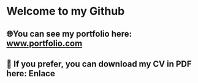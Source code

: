 # Welcome to my Github

## :globe_with_meridians:You can see my portfolio here: www.portfolio.com

## :page_facing_up: If you prefer, you can download my CV in PDF here: Enlace

